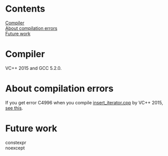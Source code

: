 # Contents
[Compiler](https://github.com/Fdhvdu/lib/blob/master/README.md#compiler)<br>
[About compilation errors](https://github.com/Fdhvdu/lib/blob/master/README.md#about-compilation-errors)<br>
[Future work](https://github.com/Fdhvdu/lib/blob/master/README.md#future-work)
# Compiler
VC++ 2015 and GCC 5.2.0.
# About compilation errors
If you get error C4996 when you compile [insert_iterator.cpp](tutorial/insert_iterator.cpp) by VC++ 2015, [see this](http://stackoverflow.com/questions/25046829/what-does-use-d-scl-secure-no-warnings-mean).
# Future work
constexpr<br>
noexcept<br>
